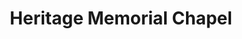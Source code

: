 ---
title: "Heritage Memorial Chapel"
url: /cashmere/heritage-memorial-chapel/
shop: funeral directors
---